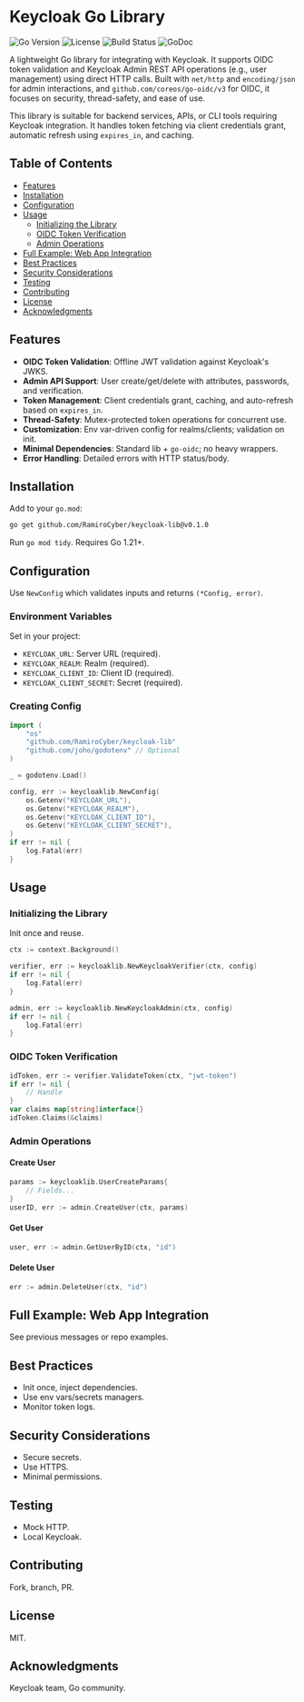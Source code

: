 # Keycloak Go Library

![Go Version](https://img.shields.io/badge/Go-1.21%2B-blue)
![License](https://img.shields.io/badge/License-MIT-green)
![Build Status](https://img.shields.io/badge/Build-Passing-brightgreen) <!-- Add actual badges if available -->
![GoDoc](https://pkg.go.dev/badge/github.com/RamiroCyber/keycloak-lib?status.svg)

A lightweight Go library for integrating with Keycloak. It supports OIDC token validation and Keycloak Admin REST API operations (e.g., user management) using direct HTTP calls. Built with `net/http` and `encoding/json` for admin interactions, and `github.com/coreos/go-oidc/v3` for OIDC, it focuses on security, thread-safety, and ease of use.

This library is suitable for backend services, APIs, or CLI tools requiring Keycloak integration. It handles token fetching via client credentials grant, automatic refresh using `expires_in`, and caching.

## Table of Contents
- [Features](#features)
- [Installation](#installation)
- [Configuration](#configuration)
- [Usage](#usage)
  - [Initializing the Library](#initializing-the-library)
  - [OIDC Token Verification](#oidc-token-verification)
  - [Admin Operations](#admin-operations)
- [Full Example: Web App Integration](#full-example-web-app-integration)
- [Best Practices](#best-practices)
- [Security Considerations](#security-considerations)
- [Testing](#testing)
- [Contributing](#contributing)
- [License](#license)
- [Acknowledgments](#acknowledgments)

## Features
- **OIDC Token Validation**: Offline JWT validation against Keycloak's JWKS.
- **Admin API Support**: User create/get/delete with attributes, passwords, and verification.
- **Token Management**: Client credentials grant, caching, and auto-refresh based on `expires_in`.
- **Thread-Safety**: Mutex-protected token operations for concurrent use.
- **Customization**: Env var-driven config for realms/clients; validation on init.
- **Minimal Dependencies**: Standard lib + `go-oidc`; no heavy wrappers.
- **Error Handling**: Detailed errors with HTTP status/body.

## Installation
Add to your `go.mod`:

```bash
go get github.com/RamiroCyber/keycloak-lib@v0.1.0
```

Run `go mod tidy`. Requires Go 1.21+.

## Configuration
Use `NewConfig` which validates inputs and returns `(*Config, error)`.

### Environment Variables
Set in your project:

- `KEYCLOAK_URL`: Server URL (required).
- `KEYCLOAK_REALM`: Realm (required).
- `KEYCLOAK_CLIENT_ID`: Client ID (required).
- `KEYCLOAK_CLIENT_SECRET`: Secret (required).

### Creating Config
```go
import (
	"os"
	"github.com/RamiroCyber/keycloak-lib"
	"github.com/joho/godotenv" // Optional
)

_ = godotenv.Load()

config, err := keycloaklib.NewConfig(
	os.Getenv("KEYCLOAK_URL"),
	os.Getenv("KEYCLOAK_REALM"),
	os.Getenv("KEYCLOAK_CLIENT_ID"),
	os.Getenv("KEYCLOAK_CLIENT_SECRET"),
)
if err != nil {
	log.Fatal(err)
}
```

## Usage

### Initializing the Library
Init once and reuse.

```go
ctx := context.Background()

verifier, err := keycloaklib.NewKeycloakVerifier(ctx, config)
if err != nil {
	log.Fatal(err)
}

admin, err := keycloaklib.NewKeycloakAdmin(ctx, config)
if err != nil {
	log.Fatal(err)
}
```

### OIDC Token Verification
```go
idToken, err := verifier.ValidateToken(ctx, "jwt-token")
if err != nil {
	// Handle
}
var claims map[string]interface{}
idToken.Claims(&claims)
```

### Admin Operations
#### Create User
```go
params := keycloaklib.UserCreateParams{
	// Fields...
}
userID, err := admin.CreateUser(ctx, params)
```

#### Get User
```go
user, err := admin.GetUserByID(ctx, "id")
```

#### Delete User
```go
err := admin.DeleteUser(ctx, "id")
```

## Full Example: Web App Integration
See previous messages or repo examples.

## Best Practices
- Init once, inject dependencies.
- Use env vars/secrets managers.
- Monitor token logs.

## Security Considerations
- Secure secrets.
- Use HTTPS.
- Minimal permissions.

## Testing
- Mock HTTP.
- Local Keycloak.

## Contributing
Fork, branch, PR.

## License
MIT.

## Acknowledgments
Keycloak team, Go community.